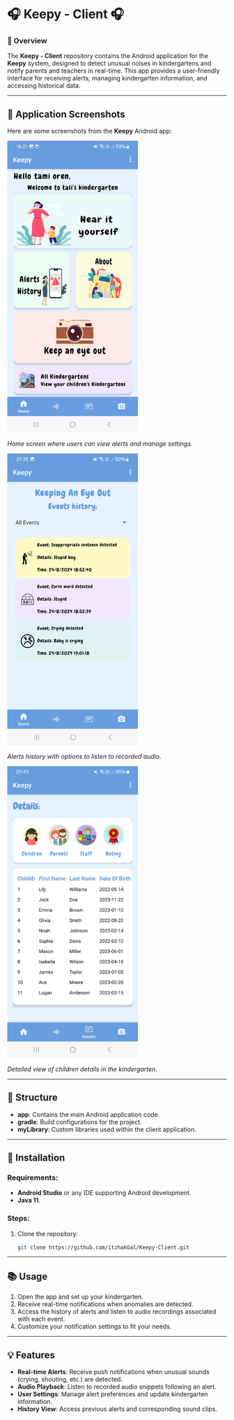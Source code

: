 # 🎧 Keepy - Client 🎧

### 📝 Overview
The **Keepy - Client** repository contains the Android application for the **Keepy** system, designed to detect unusual noises in kindergartens and notify parents and teachers in real-time. This app provides a user-friendly interface for receiving alerts, managing kindergarten information, and accessing historical data.

---

## 📱 Application Screenshots

Here are some screenshots from the **Keepy** Android app:

<img src="screenshots/home_screen.jpg" alt="Home Screen" width="300"/>

*Home screen where users can view alerts and manage settings.*

<img src="screenshots/alerts_history.jpg" alt="Alerts History" width="300"/>

*Alerts history with options to listen to recorded audio.*

<img src="screenshots/details.jpg" alt="Details Screen" width="300"/>

*Detailed view of children details in the kindergarten.*

---

## 📁 Structure

- **app**: Contains the main Android application code.
- **gradle**: Build configurations for the project.
- **myLibrary**: Custom libraries used within the client application.

---

## 🔧 Installation

### Requirements:
- **Android Studio** or any IDE supporting Android development.
- **Java 11**.

### Steps:
1. Clone the repository:
   ```bash
   git clone https://github.com/itzhakGal/Keepy-Client.git


---


## 📚 Usage

1. Open the app and set up your kindergarten.
2. Receive real-time notifications when anomalies are detected.
3. Access the history of alerts and listen to audio recordings associated with each event.
4. Customize your notification settings to fit your needs.

---

## 💡 Features

- **Real-time Alerts**: Receive push notifications when unusual sounds (crying, shouting, etc.) are detected.
- **Audio Playback**: Listen to recorded audio snippets following an alert.
- **User Settings**: Manage alert preferences and update kindergarten information.
- **History View**: Access previous alerts and corresponding sound clips.
